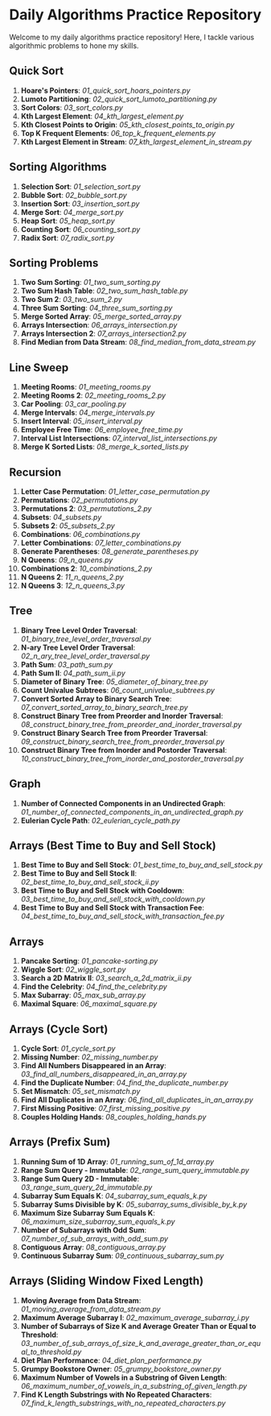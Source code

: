 # Daily Algorithms Practice Repository

Welcome to my daily algorithms practice repository! Here, I tackle various algorithmic problems to hone my skills.

## Quick Sort

1. **Hoare's Pointers**: _01_quick_sort_hoars_pointers.py_
2. **Lumoto Partitioning**: _02_quick_sort_lumoto_partitioning.py_
3. **Sort Colors**: _03_sort_colors.py_
4. **Kth Largest Element**: _04_kth_largest_element.py_
5. **Kth Closest Points to Origin**: _05_kth_closest_points_to_origin.py_
6. **Top K Frequent Elements**: _06_top_k_frequent_elements.py_
7. **Kth Largest Element in Stream**: _07_kth_largest_element_in_stream.py_

## Sorting Algorithms

1. **Selection Sort**: _01_selection_sort.py_
2. **Bubble Sort**: _02_bubble_sort.py_
3. **Insertion Sort**: _03_insertion_sort.py_
4. **Merge Sort**: _04_merge_sort.py_
5. **Heap Sort**: _05_heap_sort.py_
6. **Counting Sort**: _06_counting_sort.py_
7. **Radix Sort**: _07_radix_sort.py_


## Sorting Problems

1. **Two Sum Sorting**: _01_two_sum_sorting.py_
2. **Two Sum Hash Table**: _02_two_sum_hash_table.py_
3. **Two Sum 2**: _03_two_sum_2.py_
4. **Three Sum Sorting**: _04_three_sum_sorting.py_
5. **Merge Sorted Array**: _05_merge_sorted_array.py_
6. **Arrays Intersection**: _06_arrays_intersection.py_
7. **Arrays Intersection 2**: _07_arrays_intersection2.py_
8. **Find Median from Data Stream**: _08_find_median_from_data_stream.py_

## Line Sweep

1. **Meeting Rooms**: _01_meeting_rooms.py_
2. **Meeting Rooms 2**: _02_meeting_rooms_2.py_
3. **Car Pooling**: _03_car_pooling.py_
4. **Merge Intervals**: _04_merge_intervals.py_
5. **Insert Interval**: _05_insert_interval.py_
6. **Employee Free Time**: _06_employee_free_time.py_
7. **Interval List Intersections**: _07_interval_list_intersections.py_
8. **Merge K Sorted Lists**: _08_merge_k_sorted_lists.py_

## Recursion

1. **Letter Case Permutation**: _01_letter_case_permutation.py_
2. **Permutations**: _02_permutations.py_
3. **Permutations 2**: _03_permutations_2.py_
4. **Subsets**: _04_subsets.py_
5. **Subsets 2**: _05_subsets_2.py_
6. **Combinations**: _06_combinations.py_
7. **Letter Combinations**: _07_letter_combinations.py_
8. **Generate Parentheses**: _08_generate_parentheses.py_
9. **N Queens**: _09_n_queens.py_
10. **Combinations 2**: _10_combinations_2.py_
11. **N Queens 2**: _11_n_queens_2.py_
12. **N Queens 3**: _12_n_queens_3.py_


## Tree

1. **Binary Tree Level Order Traversal**: _01_binary_tree_level_order_traversal.py_
2. **N-ary Tree Level Order Traversal**: _02_n_ary_tree_level_order_traversal.py_
3. **Path Sum**: _03_path_sum.py_
4. **Path Sum II**: _04_path_sum_ii.py_
5. **Diameter of Binary Tree**: _05_diameter_of_binary_tree.py_
6. **Count Univalue Subtrees**: _06_count_univalue_subtrees.py_
7. **Convert Sorted Array to Binary Search Tree**: _07_convert_sorted_array_to_binary_search_tree.py_
8. **Construct Binary Tree from Preorder and Inorder Traversal**: _08_construct_binary_tree_from_preorder_and_inorder_traversal.py_
9. **Construct Binary Search Tree from Preorder Traversal**: _09_construct_binary_search_tree_from_preorder_traversal.py_
10. **Construct Binary Tree from Inorder and Postorder Traversal**: _10_construct_binary_tree_from_inorder_and_postorder_traversal.py_

## Graph

1. **Number of Connected Components in an Undirected Graph**: _01_number_of_connected_components_in_an_undirected_graph.py_
2. **Eulerian Cycle Path**: _02_eulerian_cycle_path.py_

## Arrays (Best Time to Buy and Sell Stock)

1. **Best Time to Buy and Sell Stock**: _01_best_time_to_buy_and_sell_stock.py_
2. **Best Time to Buy and Sell Stock II**: _02_best_time_to_buy_and_sell_stock_ii.py_
3. **Best Time to Buy and Sell Stock with Cooldown**: _03_best_time_to_buy_and_sell_stock_with_cooldown.py_
4. **Best Time to Buy and Sell Stock with Transaction Fee**: _04_best_time_to_buy_and_sell_stock_with_transaction_fee.py_

## Arrays

1. **Pancake Sorting**: _01_pancake-sorting.py_
2. **Wiggle Sort**: _02_wiggle_sort.py_
3. **Search a 2D Matrix II**: _03_search_a_2d_matrix_ii.py_
4. **Find the Celebrity**: _04_find_the_celebrity.py_
5. **Max Subarray**: _05_max_sub_array.py_
6. **Maximal Square**: _06_maximal_square.py_

## Arrays (Cycle Sort)

1. **Cycle Sort**: _01_cycle_sort.py_
2. **Missing Number**: _02_missing_number.py_
3. **Find All Numbers Disappeared in an Array**: _03_find_all_numbers_disappeared_in_an_array.py_
4. **Find the Duplicate Number**: _04_find_the_duplicate_number.py_
5. **Set Mismatch**: _05_set_mismatch.py_
6. **Find All Duplicates in an Array**: _06_find_all_duplicates_in_an_array.py_
7. **First Missing Positive**: _07_first_missing_positive.py_
8. **Couples Holding Hands**: _08_couples_holding_hands.py_

## Arrays (Prefix Sum)

1. **Running Sum of 1D Array**: _01_running_sum_of_1d_array.py_
2. **Range Sum Query - Immutable**: _02_range_sum_query_immutable.py_
3. **Range Sum Query 2D - Immutable**: _03_range_sum_query_2d_immutable.py_
4. **Subarray Sum Equals K**: _04_subarray_sum_equals_k.py_
5. **Subarray Sums Divisible by K**: _05_subarray_sums_divisible_by_k.py_
6. **Maximum Size Subarray Sum Equals K**: _06_maximum_size_subarray_sum_equals_k.py_
7. **Number of Subarrays with Odd Sum**: _07_number_of_sub_arrays_with_odd_sum.py_
8. **Contiguous Array**: _08_contiguous_array.py_
9. **Continuous Subarray Sum**: _09_continuous_subarray_sum.py_

## Arrays (Sliding Window Fixed Length)

1. **Moving Average from Data Stream**: _01_moving_average_from_data_stream.py_
2. **Maximum Average Subarray I**: _02_maximum_average_subarray_i.py_
3. **Number of Subarrays of Size K and Average Greater Than or Equal to Threshold**: _03_number_of_sub_arrays_of_size_k_and_average_greater_than_or_equal_to_threshold.py_
4. **Diet Plan Performance**: _04_diet_plan_performance.py_
5. **Grumpy Bookstore Owner**: _05_grumpy_bookstore_owner.py_
6. **Maximum Number of Vowels in a Substring of Given Length**: _06_maximum_number_of_vowels_in_a_substring_of_given_length.py_
7. **Find K Length Substrings with No Repeated Characters**: _07_find_k_length_substrings_with_no_repeated_characters.py_


